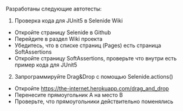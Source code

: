 Разработаны следующие автотесты:

1. Проверка кода для JUnit5 в Selenide Wiki 

- Откройте страницу Selenide в Github
- Перейдите в раздел Wiki проекта
- Убедитесь, что в списке страниц (Pages) есть страница SoftAssertions
- Откройте страницу SoftAssertions, проверьте что внутри есть пример кода для JUnit5

2. Запрограммируйте Drag&Drop с помощью Selenide.actions()

- Откройте https://the-internet.herokuapp.com/drag_and_drop
- Перенесите прямоугольник А на место В
- Проверьте, что прямоугольники действительно поменялись
